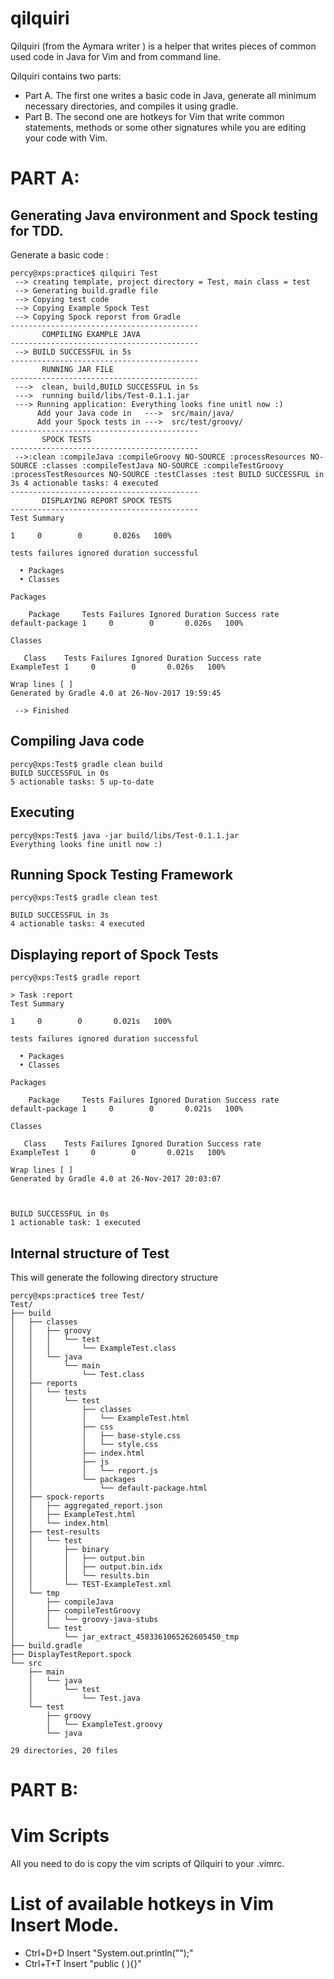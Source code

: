 # qilquiri
Qilquiri (from the Aymara writer ) is a helper that writes pieces of common used code in Java for Vim and from command line.

Qilquiri contains two parts:

- Part A.  The first one writes a basic code in Java, generate all minimum necessary directories, and compiles it using gradle.
- Part B.  The second one are hotkeys for Vim that write common statements, methods or some other signatures while you are editing your code with Vim.

# PART A:

## Generating Java environment and Spock testing for TDD.
Generate a basic code :
~~~~
percy@xps:practice$ qilquiri Test
 --> creating template, project directory = Test, main class = test
 --> Generating build.gradle file
 --> Copying test code
 --> Copying Example Spock Test
 --> Copying Spock reporst from Gradle
------------------------------------------
       COMPILING EXAMPLE JAVA
------------------------------------------
 --> BUILD SUCCESSFUL in 5s
------------------------------------------
       RUNNING JAR FILE
------------------------------------------
 --->  clean, build,BUILD SUCCESSFUL in 5s
 --->  running build/libs/Test-0.1.1.jar
 ---> Running application: Everything looks fine unitl now :)
      Add your Java code in   --->  src/main/java/
      Add your Spock tests in --->  src/test/groovy/
------------------------------------------
       SPOCK TESTS
------------------------------------------
 -->:clean :compileJava :compileGroovy NO-SOURCE :processResources NO-SOURCE :classes :compileTestJava NO-SOURCE :compileTestGroovy :processTestResources NO-SOURCE :testClasses :test BUILD SUCCESSFUL in 3s 4 actionable tasks: 4 executed
------------------------------------------
       DISPLAYING REPORT SPOCK TESTS
------------------------------------------
Test Summary

1     0        0       0.026s   100%

tests failures ignored duration successful

  • Packages
  • Classes

Packages

    Package     Tests Failures Ignored Duration Success rate
default-package 1     0        0       0.026s   100%

Classes

   Class    Tests Failures Ignored Duration Success rate
ExampleTest 1     0        0       0.026s   100%

Wrap lines [ ]
Generated by Gradle 4.0 at 26-Nov-2017 19:59:45

 --> Finished

~~~~

## Compiling Java code

~~~~
percy@xps:Test$ gradle clean build
BUILD SUCCESSFUL in 0s
5 actionable tasks: 5 up-to-date
~~~~

## Executing
~~~~
percy@xps:Test$ java -jar build/libs/Test-0.1.1.jar
Everything looks fine unitl now :)
~~~~

## Running Spock Testing Framework
~~~~
percy@xps:Test$ gradle clean test

BUILD SUCCESSFUL in 3s
4 actionable tasks: 4 executed
~~~~

## Displaying report of  Spock Tests  
~~~~
percy@xps:Test$ gradle report

> Task :report
Test Summary

1     0        0       0.021s   100%

tests failures ignored duration successful

  • Packages
  • Classes

Packages

    Package     Tests Failures Ignored Duration Success rate
default-package 1     0        0       0.021s   100%

Classes

   Class    Tests Failures Ignored Duration Success rate
ExampleTest 1     0        0       0.021s   100%

Wrap lines [ ]
Generated by Gradle 4.0 at 26-Nov-2017 20:03:07



BUILD SUCCESSFUL in 0s
1 actionable task: 1 executed
~~~~


## Internal structure of Test
This will generate the following directory structure
~~~~
percy@xps:practice$ tree Test/
Test/
├── build
│   ├── classes
│   │   ├── groovy
│   │   │   └── test
│   │   │       └── ExampleTest.class
│   │   └── java
│   │       └── main
│   │           └── Test.class
│   ├── reports
│   │   └── tests
│   │       └── test
│   │           ├── classes
│   │           │   └── ExampleTest.html
│   │           ├── css
│   │           │   ├── base-style.css
│   │           │   └── style.css
│   │           ├── index.html
│   │           ├── js
│   │           │   └── report.js
│   │           └── packages
│   │               └── default-package.html
│   ├── spock-reports
│   │   ├── aggregated_report.json
│   │   ├── ExampleTest.html
│   │   └── index.html
│   ├── test-results
│   │   └── test
│   │       ├── binary
│   │       │   ├── output.bin
│   │       │   ├── output.bin.idx
│   │       │   └── results.bin
│   │       └── TEST-ExampleTest.xml
│   └── tmp
│       ├── compileJava
│       ├── compileTestGroovy
│       │   └── groovy-java-stubs
│       └── test
│           └── jar_extract_4583361065262605450_tmp
├── build.gradle
├── DisplayTestReport.spock
└── src
    ├── main
    │   └── java
    │       └── test
    │           └── Test.java
    └── test
        ├── groovy
        │   └── ExampleTest.groovy
        └── java

29 directories, 20 files

~~~~

# PART B:

# Vim Scripts
All you need to do is copy the vim scripts of Qilquiri to your .vimrc.

# List of available hotkeys in Vim Insert Mode.

- Ctrl+D+D   Insert "System.out.println("");"
- Ctrl+T+T   Insert "public ( ){}"
